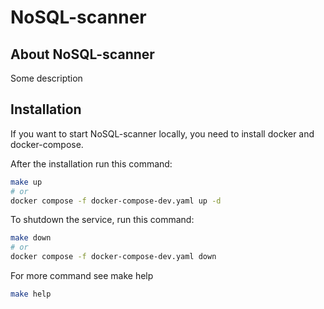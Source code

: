 # NoSQL-scanner


## About NoSQL-scanner

Some description


## Installation

If you want to start NoSQL-scanner locally, you need to install docker and docker-compose.

After the installation run this command:

```bash
make up
# or
docker compose -f docker-compose-dev.yaml up -d
```

To shutdown the service, run this command:

```bash
make down
# or
docker compose -f docker-compose-dev.yaml down
```

For more command see make help

```bash
make help
```
